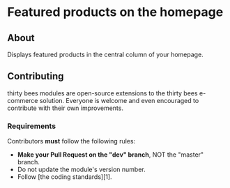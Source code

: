 # Featured products on the homepage

## About

Displays featured products in the central column of your homepage.

## Contributing

thirty bees modules are open-source extensions to the thirty bees e-commerce solution. Everyone is welcome and even encouraged to contribute with their own improvements.

### Requirements

Contributors **must** follow the following rules:

* **Make your Pull Request on the "dev" branch**, NOT the "master" branch.
* Do not update the module's version number.
* Follow [the coding standards][1].
